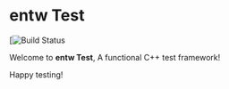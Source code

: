 
# entw Test #

[![Build Status](https://travis-ci.org/tetrohed/entw.svg?branch=master)

Welcome to **entw Test**, A functional C++ test framework!

Happy testing!
